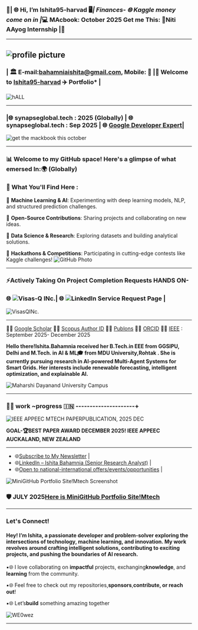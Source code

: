 
     
### 🎈| 🌐 Hi, I’m Ishita95-harvad 🖥*| Finances- 🌐 Kaggle money come on in |*💻 MAcbook: October 2025 Get me This: 🔗Niti AAyog Internship |🎈
***
![profile picture](https://github.com/Ishita95-harvad/Ishita95-harvad/blob/main/Web_Photo_Editor%20(1).jpg)
---
###  | 🏛️ E-mail:bahamniaishita@gmail.com, Mobile: 📱 |🧠 Welcome to [Ishita95-harvad](https://github.com/Ishita95-harvad) ✈️  Portfolio* |
![hALL](https://college.harvard.edu/sites/default/files/styles/max_1300x1300/public/2022-11/linderpix-Harvard-0948_1.jpg?itok=dp_r9hIi)

--------------

### |🌐 synapseglobal.tech : 2025 (Globally) | 🌐 synapseglobal.tech : Sep 2025  | 🌐 [Google Developer Expert](https://g.dev/ishitabahammnia)|
![get the mackbook this october](https://cdni.autocarindia.com/Stuff/Uploads/ReviewImages/638121013541973843_main.jpg)

---------

### 📊 Welcome to my GitHub space! Here's a glimpse of what emersed In:🌍 (Globally)
### 🌟 What You'll Find Here :
 
🔹 **Machine Learning & AI**: Experimenting with deep learning models, NLP, and structured prediction challenges.

🔹 **Open-Source Contributions**: Sharing projects and collaborating on new ideas.

🔹 **Data Science & Research**: Exploring datasets and building analytical solutions.

🔹 **Hackathons & Competitions**: Participating in cutting-edge contests like Kaggle challenges!
![GitHub Photo](https://github.com/Ishita95-harvad/Ishita95-harvad/blob/main/repository-open-graph-template.png)

------

### ⚡Actively Taking On Project Completion Requests HANDS ON-

### 🌐 ![Visas-Q](https://corp.visasq.co.jp/en/) INc.|  🌐  ![LinkedIn Service  Request Page](https://www.linkedin.com/services/page/942495333429368567/) |


![VisasQINc.](https://github.com/Ishita95-harvad/Ishita95-harvad/blob/main/mv-01.webp)

----

🔗🌐 [Google Scholar](https://scholar.google.com/citations?view_op=new_profile&hl=id) 🔗🌐 [Scopus Author ID](https://www.scopus.com/authid/detail.uri?authorId=XXXXXX)  🔗🌐 [Publons](https://www.webofscience.com/wos/author/record/NUQ-4268-2025)  🔗🌐 [ORCID](https://orcid.org/0009-0006-6433-0895) 🔗🌐 [IEEE](https://attend.ieee.org/appeec-2025/call-for-papers/) : September 2025- December 2025 

**Hello there!Ishita.Bahamnia received her B.Tech.in EEE from GGSIPU, Delhi and M.Tech. in AI & ML🎓 from MDU University,Rohtak . She is currently pursuing research in AI-powered Multi-Agent Systems for Smart Grids. Her interests include renewable forecasting, intelligent optimization, and explainable AI.**

![Maharshi Dayanand University Campus](https://github.com/Ishita95-harvad/Ishita95-harvad/blob/main/Maharishi-Dayanand-University-SAVE-1.png)

---

### 🎀🎀 work ~progress 🇮🇳 ---------------------+

![IEEE APPEEC MTECH PAPERPUBLICATION, 2025 DEC](https://github.com/Ishita95-harvad/Ishita95-harvad/blob/main/IEEE%20APPEEC%20MTECH%20PAPERPUBLICATION%2C2025%20DEC.png?raw=true)         

**GOAL-🏆BEST PAPER AWARD DECEMBER 2025! IEEE APPEEC AUCKALAND, NEW ZEALAND**

------

- 🌐[Subscribe to My Newsletter](https://www.linkedin.com/newsletters/ishita-bahamnia-7269213550366089216/) |
- 🌐[LinkedIn – Ishita Bahamnia (Senior Research Analyst)](https://www.linkedin.com/in/-ishitabahamnia-seniorresearchanalyst) |
- 🌐[Open to national-international offers/events/opportunities](https://www.india.gov.in/) |

![MiniGitHub Portfolio Site!Mtech Screenshot](https://github.com/Ishita95-harvad/Ishita95-harvad/blob/main/ishita95-harvad-github-io-Ishita-ai-mtech-portfolio-github-io-.jpg)
### 🛡️ JULY 2025[Here is MiniGitHub Portfolio Site!Mtech](https://github.com/Ishita95-harvad/Ishita95-harvad-Ishita-ai-portfolio.github.io) 
  
--------
### Let's Connect! 

#### Hey! I’m Ishita, a passionate developer and problem-solver exploring the intersections of technology, machine learning, and innovation. My work revolves around crafting intelligent solutions, contributing to exciting projects, and pushing the boundaries of AI research.

▪🌐 I love collaborating on **impactful** projects, exchanging**knowledge**, and **learning** from the community.

▪🌐 Feel free to check out my repositories,**sponsors**,**contribute, or reach out**!

▪🌐 Let’s**build** something amazing together 

 
![WE0wez](https://github.com/Ishita95-harvad/Ishita95-harvad/blob/main/WE0wez.jpg?raw=true)

-----

<!---

Ishita95-harvad/Ishita95-harvad is a ✨ special ✨ repository because its `README.md` (this file) appears on your GitHub profile.
You can click the Preview link to take a look at your changes.

--->

